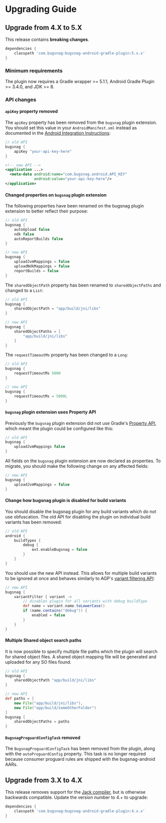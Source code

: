 Upgrading Guide
===============

Upgrade from 4.X to 5.X
-----------------------

This release contains **breaking changes**.

```groovy
dependencies {
    classpath 'com.bugsnag:bugsnag-android-gradle-plugin:5.x.x'
}
```

### Minimum requirements

The plugin now requires a Gradle wrapper >= 5.1.1, Android Gradle Plugin >= 3.4.0, and JDK >= 8.

### API changes

#### `apiKey` property removed

The `apiKey` property has been removed from the `bugsnag` plugin extension.
You should set this value in your `AndroidManifest.xml` instead as documented in
the [Android Integration Instructions](https://docs.bugsnag.com/platforms/android/#basic-configuration):

```groovy
// old API
bugsnag {
    apiKey "your-api-key-here"
}
```

```xml
<!-- new API -->
<application ...>
  <meta-data android:name="com.bugsnag.android.API_KEY"
             android:value="your-api-key-here"/>
</application>
```

#### Changed properties on `bugsnag` plugin extension
The following properties have been renamed on the bugsnag plugin extension
to better reflect their purpose:

```groovy
// old API
bugsnag {
    autoUpload false
    ndk false
    autoReportBuilds false
}
```

```groovy
// new API
bugsnag {
    uploadJvmMappings = false
    uploadNdkMappings = false
    reportBuilds = false
}
```

The `sharedObjectPath` property has been renamed to `sharedObjectPaths` and changed to a `List`:

```groovy
// old API
bugsnag {
    sharedObjectPath = "app/build/jni/libs"
}
```

```groovy
// new API
bugsnag {
    sharedObjectPaths = [
        "app/build/jni/libs"
    ]
}
```

The `requestTimeoutMs` property has been changed to a `Long`:

```groovy
// old API
bugsnag {
    requestTimeoutMs 5000
}
```

```groovy
// new API
bugsnag {
    requestTimeoutMs = 5000L
}
```

#### `bugsnag` plugin extension uses Property API

Previously the `bugsnag` plugin extension did not use Gradle's 
[Property API](https://docs.gradle.org/current/javadoc/org/gradle/api/provider/Property.html),
which meant the plugin could be configured like this:

```groovy
// old API
bugsnag {
    uploadJvmMappings false
}
```

All fields on the `bugsnag` plugin extension are now declared as properties. To migrate, you should
make the following change on any affected fields:

```groovy
// new API
bugsnag {
    uploadJvmMappings = false
}
```

#### Change how bugsnag plugin is disabled for build variants

You should disable the bugsnag plugin for any build variants which do not use obfuscation.
The old API for disabling the plugin on individual build variants has been removed:

```groovy
// old API
android {
    buildTypes {
        debug {
            ext.enableBugsnag = false
        }
    }
}
```

You should use the new API instead. This allows for multiple build variants to be ignored at once
and behaves similarly to AGP's [variant filtering API](https://developer.android.com/studio/build/build-variants#filter-variants):

```groovy
// new API
bugsnag {
    variantFilter { variant ->
        // disables plugin for all variants with debug buildType
        def name = variant.name.toLowerCase()
        if (name.contains("debug")) {
            enabled = false
        }
    }
}
```

#### Multiple Shared object search paths

It is now possible to specify multiple file paths which the plugin will search for shared object files.
A shared object mapping file will be generated and uploaded for any SO files found.

```groovy
// old API
bugsnag {
    sharedObjectPath "app/build/jni/libs"
}
```

```groovy
// new API
def paths = [
    new File("app/build/jni/libs"),
    new File("app/build/someOtherFolder")
]
bugsnag {
    sharedObjectPaths = paths
}
```

#### `BugsnagProguardConfigTask` removed

The `BugsnagProguardConfigTask` has been removed from the plugin, along with the `autoProguardConfig` property. 
This task is no longer required because consumer proguard rules are shipped with the bugsnag-android AARs.

Upgrade from 3.X to 4.X
-----------------------

This release removes support for the [Jack compiler](https://android-developers.googleblog.com/2017/03/future-of-java-8-language-feature.html), but is otherwise backwards compatible. Update the version number to 4.+ to upgrade:

```groovy
dependencies {
    classpath 'com.bugsnag:bugsnag-android-gradle-plugin:4.x.x'
}
```
